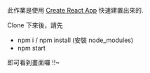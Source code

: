 此作業是使用 [Create React App](https://github.com/facebook/create-react-app) 快速建置出來的.

Clone 下來後，請先

* npm i / npm install (安裝 node_modules)
* npm start

即可看到畫面囉 !!~
